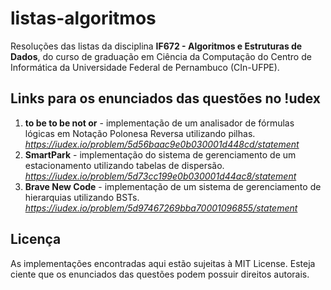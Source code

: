 # listas-algoritmos

Resoluções das listas da disciplina **IF672 - Algoritmos e Estruturas de Dados**, do curso de graduação em Ciência da Computação do Centro de Informática da Universidade Federal de Pernambuco (CIn-UFPE).

## Links para os enunciados das questões no !udex
1. **to be to be not or** - implementação de um analisador de fórmulas lógicas em Notação Polonesa Reversa utilizando pilhas. *https://iudex.io/problem/5d56baac9e0b030001d448cd/statement*
2. **SmartPark** - implementação do sistema de gerenciamento de um estacionamento utilizando tabelas de dispersão. *https://iudex.io/problem/5d73cc199e0b030001d44ac8/statement*
3. **Brave New Code** - implementação de um sistema de gerenciamento de hierarquias utilizando BSTs. *https://iudex.io/problem/5d97467269bba70001096855/statement*

## Licença
As implementações encontradas aqui estão sujeitas à MIT License. Esteja ciente que os enunciados das questões podem possuir direitos autorais.
